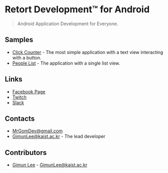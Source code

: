 # Retort Development&trade; for Android
> Android Application Development for Everyone.
## Samples
* [Click Counter](./ClickCounter) - The most simple application with a text view interacting with a button.
* [People List](./PeopleList) - The application with a single list view.
## Links
* [Facebook Page][facebook page]
* [Twitch][twitch]
* [Slack][slack]
## Contacts
* [MrGomDev@gmail.com][gimun official email]
* [GimunLee@kaist.ac.kr][gimun private email] - The lead developer
## Contributors
* [Gimun Lee](https://www.linkedin.com/in/gimunlee/) - [GimunLee@kaist.ac.kr][gimun private email]

[facebook page]: https://www.facebook.com/threemindev/
[twitch]: https://www.twitch.tv/mrgomdev
[slack]: threemindev.slack.com

[gimun official email]: mailto:mrgomdev@gmail.com
[gimun private email]: mailto:gimunlee@kaist.ac.kr